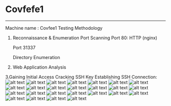 #  Covfefe1
----------------------------
Machine name : Covfee1 
Testing Methodology 
1. Reconnaissance & Enumeration 
     Port Scanning 
     Port 80: HTTP (nginx) 

     Port 31337 

     Directory Enumeration 

2. Web Application Analysis 

3.Gaining Initial Access 
    Cracking SSH Key 
    Establishing SSH Connection: 
![alt text](coffefeimages/image.png)
![alt text](coffefeimages/image-1.png)
![alt text](coffefeimages/image-2.png)
![alt text](coffefeimages/image-3.png)
![alt text](coffefeimages/image-6.png)
![alt text](coffefeimages/image-7.png)
![alt text](coffefeimages/image-8.png)
![alt text](coffefeimages/image-9.png)
![alt text](coffefeimages/image-10.png)
![alt text](coffefeimages/image-11.png)
![alt text](coffefeimages/image-12.png)
![alt text](coffefeimages/image-13.png)
![alt text](coffefeimages/image-14.png)
![alt text](coffefeimages/image-15.png)
![alt text](coffefeimages/image-16.png)
![alt text](coffefeimages/image-17.png)
![alt text](coffefeimages/image-18.png)
![alt text](coffefeimages/image-19.png)
![alt text](coffefeimages/image-20.png)
![alt text](coffefeimages/image-21.png)
![alt text](coffefeimages/image-22.png)
![alt text](coffefeimages/image-23.png)
![alt text](coffefeimages/image-24.png)
![alt text](coffefeimages/image-25.png)
![alt text](coffefeimages/image-26.png)